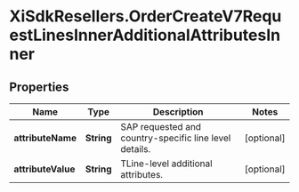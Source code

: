 # XiSdkResellers.OrderCreateV7RequestLinesInnerAdditionalAttributesInner

## Properties

Name | Type | Description | Notes
------------ | ------------- | ------------- | -------------
**attributeName** | **String** | SAP requested and country-specific line level details. | [optional] 
**attributeValue** | **String** | TLine-level additional attributes. | [optional] 


